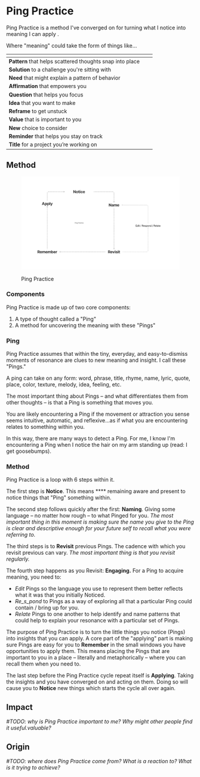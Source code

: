 # Ping Practice

Ping Practice is a method I've converged on for turning what I notice into meaning I can apply .

Where "meaning" could take the form of things like...

<table data-view="cards"><thead><tr><th></th><th></th><th></th></tr></thead><tbody><tr><td><strong>Pattern</strong> that helps scattered thoughts snap into place</td><td></td><td></td></tr><tr><td><strong>Solution</strong> to a challenge you're sitting with</td><td></td><td></td></tr><tr><td><strong>Need</strong> that might explain a pattern of behavior</td><td></td><td><p></p><p></p></td></tr><tr><td><strong>Affirmation</strong> that empowers you</td><td></td><td></td></tr><tr><td><strong>Question</strong> that helps you focus</td><td></td><td></td></tr><tr><td><strong>Idea</strong> that you want to make</td><td></td><td></td></tr><tr><td><strong>Reframe</strong> to get unstuck</td><td></td><td></td></tr><tr><td><strong>Value</strong> that is important to you</td><td></td><td></td></tr><tr><td><strong>New</strong> choice to consider</td><td></td><td></td></tr><tr><td><strong>Reminder</strong> that helps you stay on track</td><td></td><td></td></tr><tr><td><strong>Title</strong> for a project you’re working on</td><td></td><td></td></tr></tbody></table>

## Method

<figure><img src=".gitbook/assets/Cards_Sketching.png" alt="A circular diagram showing Ping Practice&#x27;s steps: Name, Notice, Revisit, Edit/Respond/Relate, Remember, and Apply"><figcaption><p>Ping Practice</p></figcaption></figure>

### Components

Ping Practice is made up of two core components:

1. A type of thought called a "Ping"
2. A method for uncovering the meaning with these "Pings"

### Ping

Ping Practice assumes that within the tiny, everyday, and easy-to-dismiss moments of resonance are clues to new meaning and insight. I call these "Pings."

A ping can take on any form: word, phrase, title, rhyme, name, lyric, quote, place, color, texture, melody, idea, feeling, etc.

The most important thing about Pings – and what differentiates them from other thoughts – is that a Ping is something that moves you.&#x20;

You are likely encountering a Ping if the movement or attraction you sense seems intuitive, automatic, and reflexive...as if what you are encountering relates to something within you.

In this way, there are many ways to detect a Ping. For me, I know I'm encountering a Ping when I notice the hair on my arm standing up (read: I get goosebumps).

### Method

Ping Practice is a loop with 6 steps within it.

The first step is **Notice**. This means **** remaining aware and present to notice things that "Ping" something within.

The second step follows quickly after the first: **Naming**. Giving some  language – no matter how rough – to what Pinged for you. _The most important thing in this moment is making sure the name you give to the Ping is clear and descriptive enough for your future self to recall what you were referring to._

The third steps is to **Revisit** previous Pings. The cadence with which you revisit previous can vary. _The most important thing is that you revisit regularly._

The fourth step happens as you Revisit: **Engaging.** For a Ping to acquire meaning, you need to:

* _Edit_ Pings so the language you use to represent them better reflects what it was that you initially Noticed.
* _Re_s_pond_ to Pings as a way of exploring all that a particular Ping could contain / bring up for you.
* _Relate_ Pings to one another to help identify and name patterns that could help to explain your resonance with a particular set of Pings.

The purpose of Ping Practice is to turn the little things you notice (Pings) into insights that you can apply. A core part of the "applying" part is making sure Pings are easy for you to **Remember** in the small windows you have opportunities to apply them. This means placing the Pings that are important to you in a place – literally and metaphorically – where you  can recall them when you need to.

The last step before the Ping Practice cycle repeat itself is **Applying**. Taking the insights and you have converged on and acting on them. Doing so will cause you to **Notice** new things which starts the cycle all over again.

## Impact

_#TODO: why is Ping Practice important to me? Why might other people find it useful.valuable?_

## Origin

_#TODO: where does Ping Practice come from? What is a reaction to? What is it trying to achieve?_

